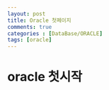 ```yaml
---
layout: post
title: Oracle 첫페이지 
comments: true
categories : [DataBase/ORACLE]
tags: [oracle]
---
```



# oracle 첫시작
